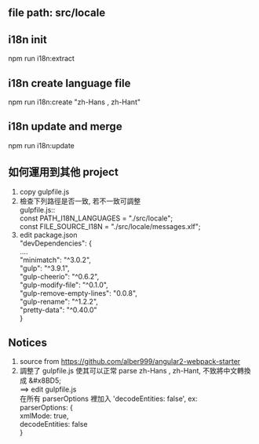 ## file path: src/locale

## i18n init
npm run i18n:extract

## i18n create language file
npm run i18n:create "zh-Hans , zh-Hant"

## i18n update and merge
npm run i18n:update

## 如何運用到其他 project
1. copy gulpfile.js
2. 檢查下列路徑是否一致, 若不一致可調整  
   gulpfile.js::  
   const PATH_I18N_LANGUAGES = "./src/locale";  
   const FILE_SOURCE_I18N = "./src/locale/messages.xlf";  
3. edit package.json     
    "devDependencies": {  
        ....  
        "minimatch": "^3.0.2",  
        "gulp": "^3.9.1",  
        "gulp-cheerio": "^0.6.2",  
        "gulp-modify-file": "^0.1.0",  
        "gulp-remove-empty-lines": "0.0.8",  
        "gulp-rename": "^1.2.2",  
        "pretty-data": "^0.40.0"  
    }  
  
## Notices
1. source from https://github.com/alber999/angular2-webpack-starter
2. 調整了 gulpfile.js 使其可以正常 parse zh-Hans , zh-Hant, 不致將中文轉換成 &#38;#x8BD5;  
   ==> edit gulpfile.js  
        在所有 parserOptions 裡加入 'decodeEntities: false', ex:  
        parserOptions: {  
                xmlMode: true,  
                decodeEntities: false  
        }  
